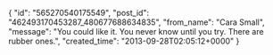  {
   "id": "565270540175549",
   "post_id": "462493170453287_480677688634835",
   "from_name": "Cara Small",
   "message": "You could like it. You never know until you try. There are rubber ones.",
   "created_time": "2013-09-28T02:05:12+0000"
 }
